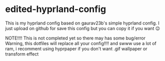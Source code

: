 # edited-hyprland-config

This is my hyprland config based on gaurav23b's simple hyprland config.
I just upload on github for save this config but you can copy it if you want 😉

NOTE!!!!
This is not completed yet so there may has some bug/error
Warning, this dotfiles will replace all your config!!!!
and swww use a lot of ram, i recomment using hyprpaper if you don't want .gif wallpaper or transform effect 
